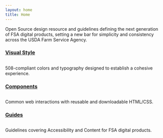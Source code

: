 ```yaml
---
layout: home
title: Home
---
```


<div class="ds-article">

  <p class="fsa-text--lead">Open Source design resource and guidelines defining the next generation of FSA digital products, setting a new bar for simplicity and consistency across the USDA Farm Service Agency.</p>

  <div class="fsa-grid ds-home-features">
    <div class="fsa-grid__1 fsa-grid__1/3@m ds-home-features__item">
      <a class="ds-home-features__link" href="{{ site.baseurl }}visual-style/">
        <h3 class="ds-home-features__title">Visual Style</h3>
        <img class="ds-home-features__img" src="{{ site.baseurl }}img/home/homepage_illustrations_visual_style_guide_2x.png" alt="">
      </a>
      <p class="ds-home-features__blurb">508-compliant colors and typography designed to establish a cohesive experience.</p>
    </div>
    <div class="fsa-grid__1 fsa-grid__1/3@m ds-home-features__item">
      <a class="ds-home-features__link" href="{{ site.baseurl }}components/">
        <h3 class="ds-home-features__title">Components</h3>
        <img class="ds-home-features__img" src="{{ site.baseurl }}img/home/homepage_illustrations_ui_components_2x.png" alt="">
      </a>
      <p class="ds-home-features__blurb">Common web interactions with reusable and downloadable HTML/CSS.</p>
    </div>
    <div class="fsa-grid__1 fsa-grid__1/3@m ds-home-features__item">
      <a class="ds-home-features__link" href="{{ site.baseurl }}guides/">
        <h3 class="ds-home-features__title">Guides</h3>
        <img class="ds-home-features__img" src="{{ site.baseurl }}img/home/homepage_illustrations_designer_2x.png" alt="">
      </a>
      <p class="ds-home-features__blurb">Guidelines covering Accessibility and Content for FSA digital products.</p>
    </div>
  </div>

</div>
